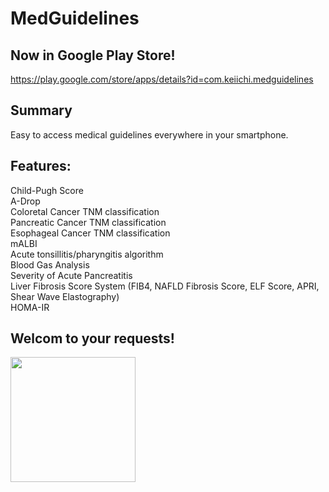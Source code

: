 # MedGuidelines

## Now in Google Play Store!

<https://play.google.com/store/apps/details?id=com.keiichi.medguidelines>

## Summary

Easy to access medical guidelines everywhere in your smartphone.

## Features:

Child-Pugh Score  
A-Drop  
Coloretal Cancer TNM classification  
Pancreatic Cancer TNM classification  
Esophageal Cancer TNM classification  
mALBI  
Acute tonsillitis/pharyngitis algorithm  
Blood Gas Analysis  
Severity of Acute Pancreatitis  
Liver Fibrosis Score System (FIB4, NAFLD Fibrosis Score, ELF Score, APRI, Shear Wave Elastography)  
HOMA-IR

## Welcom to your requests!

<img src="https://github.com/user-attachments/assets/11e947c3-9704-4732-8b66-f3a0ac0fd256" width="200">
